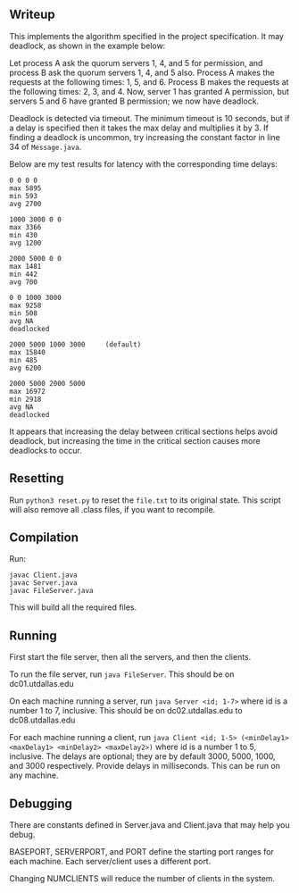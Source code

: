 ## Writeup
This implements the algorithm specified in the project specification. It may
deadlock, as shown in the example below:

Let process A ask the quorum servers 1, 4, and 5 for permission, and process B
ask the quorum servers 1, 4, and 5 also. Process A makes the requests at the
following times: 1, 5, and 6. Process B makes the requests at the following
times: 2, 3, and 4. Now, server 1 has granted A permission, but servers 5 and 6
have granted B permission; we now have deadlock.

Deadlock is detected via timeout. The minimum timeout is 10 seconds, but if a
delay is specified then it takes the max delay and multiplies it by 3. If
finding a deadlock is uncommon, try increasing the constant factor in line 34
of `Message.java`.

Below are my test results for latency with the corresponding time delays:
```
0 0 0 0
max 5895
min 593
avg 2700

1000 3000 0 0
max 3366
min 430
avg 1200

2000 5000 0 0
max 1481
min 442
avg 700

0 0 1000 3000
max 9258
min 508
avg NA
deadlocked

2000 5000 1000 3000		(default)
max 15840
min 485
avg 6200

2000 5000 2000 5000
max 16972
min 2918
avg NA
deadlocked
```
It appears that increasing the delay between critical sections helps avoid
deadlock, but increasing the time in the critical section causes more deadlocks
to occur.

## Resetting
Run `python3 reset.py` to reset the `file.txt` to its original state.
This script will also remove all .class files, if you want to recompile.

## Compilation
Run:
```
javac Client.java
javac Server.java
javac FileServer.java
```
This will build all the required files.

## Running
First start the file server, then all the servers, and then the clients.

To run the file server, run `java FileServer`.
This should be on dc01.utdallas.edu

On each machine running a server, run `java Server <id; 1-7>`
where id is a number 1 to 7, inclusive.
This should be on dc02.utdallas.edu to dc08.utdallas.edu

For each machine running a client, run
`java Client <id; 1-5> (<minDelay1> <maxDelay1> <minDelay2> <maxDelay2>)`
where id is a number 1 to 5, inclusive. The delays are optional; they are by
default 3000, 5000, 1000, and 3000 respectively. Provide delays in milliseconds.
This can be run on any machine.

## Debugging
There are constants defined in Server.java and Client.java that may help you
debug.

BASEPORT, SERVERPORT, and PORT define the starting port ranges for each
machine. Each server/client uses a different port.

Changing NUMCLIENTS will reduce the number of clients in the system.
